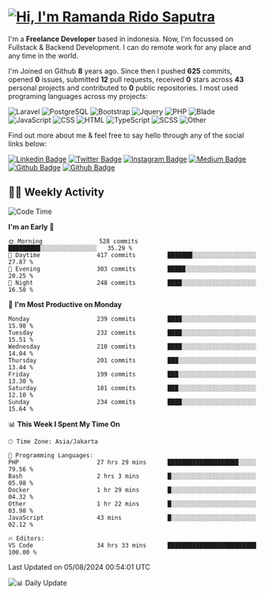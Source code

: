 # [![Hi, I'm Ramanda Rido Saputra](https://readme-typing-svg.herokuapp.com?size=24&vCenter=true&lines=%F0%9F%91%8B+Hi%2C+I'm+Ramanda+Rido+Saputra+;%F0%9F%92%BB+Fullstack+Web+Developer+)](https://git.io/typing-svg)

I'm a **Freelance Developer** based in indonesia. Now, I'm focussed on Fullstack & Backend Development. I can do remote work for any place and any time in the world.

I'm Joined on Github **8** years ago. Since then I pushed **625** commits, opened **0** issues, submitted **12** pull requests, received **0** stars across **43** personal projects and contributed to **0** public repositories.
I most used programing languages across my projects:

![Laravel](https://img.shields.io/badge/Laravel-FF2D20?flat&logo=laravel&logoColor=white)
![PostgreSQL](https://img.shields.io/badge/PostgreSQL-316192?flat&logo=postgresql&logoColor=white)
![Bootstrap](https://img.shields.io/badge/Bootstrap-563D7C?flat&logo=bootstrap&logoColor=white)
![Jquery](https://img.shields.io/badge/jQuery-0769AD?flat&logo=jquery&logoColor=white)
![PHP](https://img.shields.io/badge/-PHP-%234F5D95?style=flat&logo=PHP&logoColor=white)
![Blade](https://img.shields.io/badge/-Blade-%23f7523f?style=flat&logo=Blade&logoColor=white)
![JavaScript](https://img.shields.io/badge/-JavaScript-%23f1e05a?style=flat&logo=JavaScript&logoColor=white)
![CSS](https://img.shields.io/badge/-CSS-%23563d7c?style=flat&logo=CSS&logoColor=white)
![HTML](https://img.shields.io/badge/-HTML-%23e34c26?style=flat&logo=HTML&logoColor=white)
![TypeScript](https://img.shields.io/badge/-TypeScript-%233178c6?style=flat&logo=TypeScript&logoColor=white)
![SCSS](https://img.shields.io/badge/-SCSS-%23c6538c?style=flat&logo=SCSS&logoColor=white)
![Other](https://img.shields.io/badge/-Other-%23ededed?style=flat&logo=Other&logoColor=white)

Find out more about me & feel free to say hello through any of the social links below:

[![Linkedin Badge](https://img.shields.io/badge/-ramandaaridogh-blue?style=flat&logo=Linkedin&logoColor=white&link=https://www.linkedin.com/in/ramanda-rido-saputra/)](https://www.linkedin.com/in/ramanda-rido-saputra/)
[![Twitter Badge](https://img.shields.io/badge/-ramandaaridogh-%231DA1F2.svg?style=flat&logo=twitter&logoColor=white&link=https://www.twitter.com/ramandaaridogh)](https://www.twitter.com/ramandaaridogh/)
[![Instagram Badge](https://img.shields.io/badge/-ramandaaridogh-purple?style=flat&logo=instagram&logoColor=white&link=https://instagram.com/ramandaaridogh_/)](https://instagram.com/ramandaaridogh_)
[![Medium Badge](https://img.shields.io/badge/-@ramandaaridogh-%2312100E.svg?style=flat&logo=Medium&logoColor=white&link=https://medium.com/@ramandaaridogh/)](https://medium.com/@ramandaaridogh)
[![Github Badge](https://img.shields.io/badge/-@ramandaaridogh-100000.svg?style=flat&logo=github&logoColor=white&link=https://github.com/ramandaaridogh)](https://github.com/ramandaaridogh)
[![Github Badge](https://img.shields.io/badge/-@mxcode-100000.svg?style=flat&logo=github&logoColor=white&link=https://github.com/ramanda-mxcode)](https://github.com/ramanda-mxcode)

## 👨‍💻 Weekly Activity
<!--START_SECTION:waka-->
![Code Time](http://img.shields.io/badge/Code%20Time-522%20hrs%2026%20mins-blue)

**I'm an Early 🐤** 

```text
🌞 Morning                528 commits         █████████░░░░░░░░░░░░░░░░   35.29 % 
🌆 Daytime                417 commits         ███████░░░░░░░░░░░░░░░░░░   27.87 % 
🌃 Evening                303 commits         █████░░░░░░░░░░░░░░░░░░░░   20.25 % 
🌙 Night                  248 commits         ████░░░░░░░░░░░░░░░░░░░░░   16.58 % 
```
📅 **I'm Most Productive on Monday** 

```text
Monday                   239 commits         ████░░░░░░░░░░░░░░░░░░░░░   15.98 % 
Tuesday                  232 commits         ████░░░░░░░░░░░░░░░░░░░░░   15.51 % 
Wednesday                210 commits         ████░░░░░░░░░░░░░░░░░░░░░   14.04 % 
Thursday                 201 commits         ███░░░░░░░░░░░░░░░░░░░░░░   13.44 % 
Friday                   199 commits         ███░░░░░░░░░░░░░░░░░░░░░░   13.30 % 
Saturday                 181 commits         ███░░░░░░░░░░░░░░░░░░░░░░   12.10 % 
Sunday                   234 commits         ████░░░░░░░░░░░░░░░░░░░░░   15.64 % 
```


📊 **This Week I Spent My Time On** 

```text
🕑︎ Time Zone: Asia/Jakarta

💬 Programming Languages: 
PHP                      27 hrs 29 mins      ████████████████████░░░░░   79.56 % 
Bash                     2 hrs 3 mins        █░░░░░░░░░░░░░░░░░░░░░░░░   05.98 % 
Docker                   1 hr 29 mins        █░░░░░░░░░░░░░░░░░░░░░░░░   04.32 % 
Other                    1 hr 22 mins        █░░░░░░░░░░░░░░░░░░░░░░░░   03.98 % 
JavaScript               43 mins             █░░░░░░░░░░░░░░░░░░░░░░░░   02.12 % 

🔥 Editors: 
VS Code                  34 hrs 33 mins      █████████████████████████   100.00 % 
```


 Last Updated on 05/08/2024 00:54:01 UTC
<!--END_SECTION:waka-->

![📊 Daily Update](https://github.com/ramandaaridogh/ramandaaridogh/actions/workflows/update-activity.yml/badge.svg)
